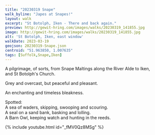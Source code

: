 ```yaml
---
title: "20230319 Snape"
walk_byline: "Japes at Snapes!"
layout: walk
excerpt: "St Botolph, Iken - There and back again."
preview: http://gewit-hring.com/images/walks/20230319_141855.jpg
image: http://gewit-hring.com/images/walks/20230319_141855.jpg
alt: 'St Botolph, Iken, east window'
walkDate: 2023-03-19
geojson: 20230319-Snape.json
centroid: "51.963850, 1.007635"
tags: [Suffolk,Snape,Iken]
---
```

A pilgrimage, of sorts, from Snape Maltings along the River Alde to Iken, and St Botolph's Church.

Grey and overcast, but peaceful and pleasant. 

An enchanting and timeless bleakness.

Spotted:   
A sea of waders, skipping, swooping and scouring.  
A seal on a sand bank, basking and lolling.  
A Barn Owl, keeping watch and hunting in the reeds.  

{% include youtube.html id="_fMV0Qz8MSg" %} 
